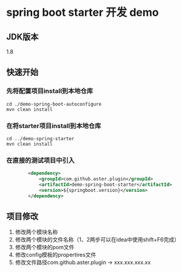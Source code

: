 # spring boot starter 开发 demo

## JDK版本
1.8
## 快速开始
### 先将配置项目install到本地仓库
```shell
cd ./demo-spring-boot-autoconfigure
mvn clean install
```
### 在将starter项目install到本地仓库
```shell
cd ../demo-spring-starter
mvn clean install
```
### 在直接的测试项目中引入
```xml
        <dependency>
            <groupId>com.github.aster.plugin</groupId>
            <artifactId>demo-spring-boot-starter</artifactId>
            <version>${springboot.version}</version>
        </dependency>
```
## 项目修改
1. 修改两个模块名称
2. 修改两个模块的文件名称（1、2两步可以在idea中使用shift+F6完成）
3. 修改两个模块的pom文件
4. 修改config模板的propertires文件
5. 修改文件路径com.github.aster.plugin -> xxx.xxx.xxx.xx
